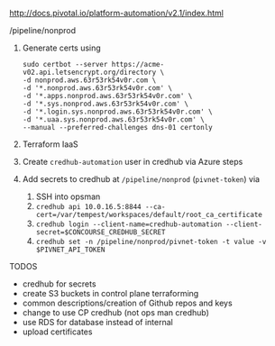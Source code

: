 http://docs.pivotal.io/platform-automation/v2.1/index.html

/pipeline/nonprod

1. Generate certs using
    ```
    sudo certbot --server https://acme-v02.api.letsencrypt.org/directory \
    -d nonprod.aws.63r53rk54v0r.com \
    -d '*.nonprod.aws.63r53rk54v0r.com' \
    -d '*.apps.nonprod.aws.63r53rk54v0r.com' \
    -d '*.sys.nonprod.aws.63r53rk54v0r.com' \
    -d '*.login.sys.nonprod.aws.63r53rk54v0r.com' \
    -d '*.uaa.sys.nonprod.aws.63r53rk54v0r.com' \
    --manual --preferred-challenges dns-01 certonly
    ```
1. Terraform IaaS
1. Create `credhub-automation` user in credhub via Azure steps

1. Add secrets to credhub at `/pipeline/nonprod` (`pivnet-token`) via
    1. SSH into opsman
    1. `credhub api 10.0.16.5:8844 --ca-cert=/var/tempest/workspaces/default/root_ca_certificate`
    1. `credhub login --client-name=credhub-automation --client-secret=$CONCOURSE_CREDHUB_SECRET`
    1. `credhub set -n /pipeline/nonprod/pivnet-token -t value -v $PIVNET_API_TOKEN`

TODOS

- credhub for secrets
- create S3 buckets in control plane terraforming
- common descriptions/creation of Github repos and keys
- change to use CP credhub (not ops man credhub)
- use RDS for database instead of internal
- upload certificates